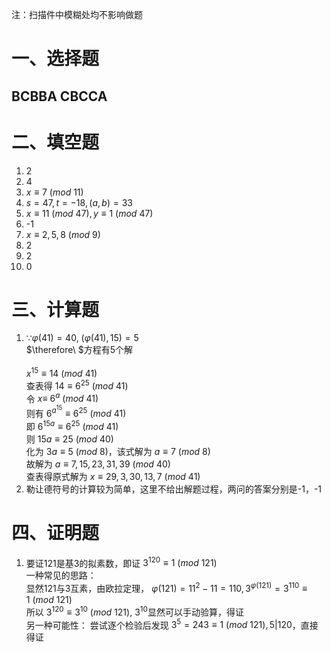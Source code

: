 注：扫描件中模糊处均不影响做题  

# 一、选择题
## BCBBA CBCCA

# 二、填空题
1. 2  
2. 4
3. $x\equiv7\ (mod\ 11)$
4. $s=47,t=-18,(a,b)=33$
5. $x\equiv11\ (mod\ 47), y\equiv1\ (mod\ 47)$
6. -1
7. $x\equiv2,5,8\ (mod\ 9)$
8. 2
9. 2
10. 0
  
# 三、计算题  
1. $\because\varphi(41)=40,\ (\varphi(41),15)=5$  
   $\therefore\ $方程有5个解  
   \
   $x^{15}\equiv14\ (mod\ 41)$  
   查表得 $14\equiv6^{25}\ (mod\ 41)$  
   令 $x\equiv\ 6^a\ (mod\ 41)$  
   则有 $6^{a^{15}}\equiv6^{25}\ (mod\ 41)$  
   即 $6^{15a}\equiv6^{25}\ (mod\ 41)$  
   则 $15a\equiv25\ (mod\ 40)$  
   化为 $3a\equiv5\ (mod\ 8)$，该式解为 $a\equiv7\ (mod\ 8)$  
   故解为 $a\equiv7,15,23,31,39\ (mod\ 40)$  
   查表得原式解为 $x\equiv29,3,30,13,7\ (mod\ 41)$  
2. 勒让德符号的计算较为简单，这里不给出解题过程，两问的答案分别是-1，-1  

# 四、证明题  
1. 要证121是基3的拟素数，即证 $3^{120}\equiv1\ (mod\ 121)$  
   一种常见的思路：  
   显然121与3互素，由欧拉定理， $\varphi(121)=11^2-11=110,3^{\varphi(121)}=3^{110}\equiv1\ (mod\ 121)$  
   所以 $3^{120}\equiv3^{10}\ (mod\ 121)$, $3^{10}$显然可以手动验算，得证  
   另一种可能性：
   尝试逐个检验后发现 $3^{5}=243\equiv1\ (mod\ 121),5|120$，直接得证  
